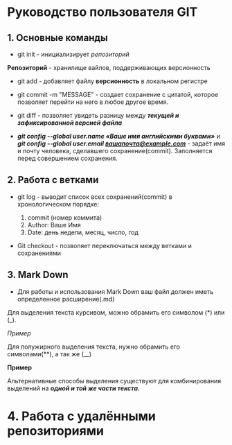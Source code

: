 # Руководство пользователя GIT
## 1. Основные команды

* git init - инициализирует _репозиторий_

**Репозиторий** - хранилище вайлов, поддерживающих версионность

* git add - добавляет файлу __версионность__ в локальном регистре

* git commit -m "MESSAGE" - создает сохранение с цитатой, которое позволяет перейти на него в любое другое время.

* git diff - позволяет увидеть разницу между __*текущей и зафиксированной версией файла*__

 * __*git config --global user.name «Ваше имя английскими буквами»*__ и __*git config --global user.email вашапочта@example.com*__ - задаёт имя и почту человека, сделавшего сохранение(commit). Заполняется перед совершением сохранения.

## 2. Работа с ветками

* git log - выводит список всех сохранений(commit) в хронологическом порядке:

    1. commit (номер коммита)
    2. Author: Ваше Имя
    3. Date: день недели, месяц, число, год
    
* Git checkout - позволяет переключаться между ветками и сохранениями

## 3. Mark Down    

* Для работы и использования Mark Down ваш файл должен иметь определенное расширение(.md)

Для выделения текста курсивом, можно обрамить его символом (*) или (_). 

*Пример*

Для полужирного выделения текста, нужно обрамить его символами(**), а так же (__)

__Пример__

Альтернативные способы выделения существуют для комбинирования выделений на __*одной и той же части текста.*__

# 4. Работа с удалёнными репозиториями